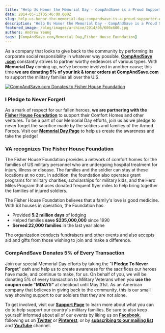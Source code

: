 ```yaml
---
title: "Help Us Honor the Memorial Day - CompAndSave is a Proud Supporter of the Fisher House Foundation"
date: 2014-05-13T05:46:00.000Z
slug: help-us-honor-the-memorial-day-compandsave-is-a-proud-supporter-of-the-fisher-house-foundation
description: "Help Us Honor the Memorial Day - CompAndSave is a Proud Supporter of the Fisher House Foundation"
featured_image: /blog/images/archive/2014/05/600x600.jpg
authors: Andrew Yeung
tags: [CompAndSave.com,Memorial Day,Fisher House Foundation]
---
```


As a company that looks to give back to the community by performing its corporate social responsibility in whatever way possible, **[CompAndSave .com](https://www.compandsave.com/)** constantly strives to partner worthy endeavors of various types. With **Memorial Day** coming up, we've become involved in another cause; this time **we are donating 5% of your ink & toner orders at CompAndSave.com** to support the military families all over the U.S.

[![CompAndSave.com Donates to Fisher House Foundation](/blog/images/600x600.jpg)](https://www.compandsave.com/expired-deals?utm%5Fsource=CompAndSave+Email+Subscribers&utm%5Fmedium=email&utm%5Fcampaign=cas-fisher-2014)

### I Pledge to Never Forget!

As a mark of respect for our fallen heroes, **we are partnering with the [Fisher House Foundation](https://www.fisherhouse.org/)** to support their Comfort Homes and other ventures. To be a part of our Memorial Day efforts, join us as we pledge to never forget the sacrifice made by the soldiers and families of the Armed Forces. Visit our **[Memorial Day Page](https://www.compandsave.com/expired-deals?utm%5Fsource=CompAndSave+Email+Subscribers&utm%5Fmedium=email&utm%5Fcampaign=cas-fisher-2014)** to help us create the awareness and take the pledge!

### VA recognizes The Fisher House Foundation 

The Fisher House Foundation provides a network of comfort homes for the families of US military personnel who are undergoing hospital treatment for injury, illness or disease. The families and the soldier can stay at these locations at no cost. In addition, the foundation also operates grant programs for military charities, scholarships for military kids, and the Hero Miles Program that uses donated frequent flyer miles to help bring together the families of injured soldiers.  
  
The Fisher House Foundation believes that a family's love is good medicine. With 63 houses in operation, the Foundation has:

* Provided **5.2 million days** of lodging
* Helped families **save $235,000,000** since 1990
* **Served 22,000 families** in the last year alone

The organization conducts fundraisers and other events and also accepts aid and gifts from those wishing to join and make a difference. 

### CompAndSave Donates 5% of Every Transaction

Join our special Memorial Day efforts by taking the "**I Pledge To Never Forget**" oath and help us to create awareness for the sacrifices our heroes have made, and continue to make, for us. On behalf of you, we will be donating 5% of every transaction to Military Veterans when you **use the coupon code "MDAY5"** at checkout until May 31st. As an American company that believes in giving back to the community, this is our small way showing support to our soldiers that they are not alone.

To get involved, visit our **[Support Page](https://www.compandsave.com/expired-deals?utm%5Fsource=CompAndSave+Email+Subscribers&utm%5Fmedium=email&utm%5Fcampaign=cas-fisher-2014)** to learn more about what you can do to help support our country's military families. Be sure to also keep yourself informed about all of our events by liking us on **[Facebook](https://www.facebook.com/compandsave.ink)**, following us on **[Twitter](https://twitter.com/#!/compandsave)** or **[Pinterest](https://www.pinterest.com/compandsave/)**, or by **[subscribing to our mailing list](https://www.compandsave.com/welcome/subscribe/)** and **[YouTube](https://www.youtube.com/CompAndSaveInk)** channel. 